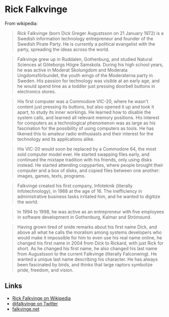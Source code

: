 
# Rick Falkvinge

From wikipedia:

> Rick Falkvinge (born Dick Greger Augustsson on 21 January 1972) is a Swedish information technology entrepreneur and founder of the Swedish Pirate Party. He is currently a political evangelist with the party, spreading the ideas across the world.

> Falkvinge grew up in Ruddalen, Gothenburg, and studied Natural Sciences at Göteborgs Högre Samskola. During his high school years, he was active in Moderat Skolungdom and Moderata Ungdomsförbundet, the youth wings of the Moderaterna party in Sweden. His passion for technology was visible at an early age, and he would spend time as a toddler just pressing doorbell buttons in electronics stores.

> His first computer was a Commodore VIC-20, where he wasn't content just pressing its buttons, but also opened it up and took it apart, to study its inner workings. He learned how to disable the system calls, and learned all relevant memory positions. His interest for computers as a technological phenomenon was as large as his fascination for the possibility of using computers as tools. He has likened this to amateur radio enthusiasts and their interest for the technology and its applications alike.

> His VIC-20 would soon be replaced by a Commodore 64, the most sold computer model ever. He started swapping files early, and continued the mixtape tradition with his friends, only using disks instead. He started attending copyparties, where people brought their computer and a box of disks, and copied files between one another: images, games, texts, programs.

> Falkvinge created his first company, Infoteknik (literally Infotechnology), in 1988 at the age of 16. The inefficiency in administrative business tasks irritated him, and he wanted to digitize the world.

> In 1994 to 1998, he was active as an entrepreneur with five employees in software development in Gothenburg, Kalmar and Strömsund.

> Having grown tired of snide remarks about his first name Dick, and above all what he calls the moralism among systems developers who would make it impossible for him to even use his real name online, he changed his first name in 2004 from Dick to Rickard, with just Rick for short. As he changed his first name, he also changed his last name from Augustsson to the current Falkvinge (literally Falconwing). He wanted a unique last name describing his character. He has always been fascinated by birds, and thinks that large raptors symbolize pride, freedom, and vision.

## Links

* [Rick Falkvinge on Wikipedia](https://en.wikipedia.org/wiki/Rick_Falkvinge)
* [@falkvinge on Twitter](https://twitter.com/falkvinge)
* [falkvinge.net](http://falkvinge.net/)
